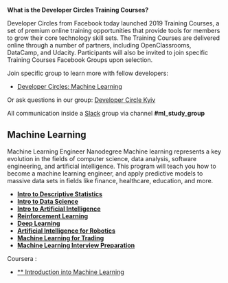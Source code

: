 **What is the Developer Circles Training Courses?**

Developer Circles from Facebook today launched 2019 Training Courses, a set of premium online training opportunities that provide tools for members to grow their core technology skill sets. The Training Courses are delivered online through a number of partners, including OpenClassrooms, DataCamp, and Udacity. Participants will also be invited to join specific Training Courses Facebook Groups upon selection.

Join specific group to learn more with fellow developers: 

- [Developer Circles: Machine Learning](https://www.facebook.com/groups/959521250838697/)

Or ask questions in our group: 
[Developer Circle Kyiv](https://www.facebook.com/groups/devCKyiv/)

All communication inside a  [Slack](https://join.slack.com/t/devckyiv/shared_invite/zt-cck4qiyp-169_rUFUjZyHJg_f9orQXg) group via channel **#ml_study_group** 


## Machine Learning 

Machine Learning Engineer Nanodegree
Machine learning represents a key evolution in the fields of computer science, data analysis, software engineering, and artificial intelligence.
This program will teach you how to become a machine learning engineer, and apply predictive models to massive data sets in fields like finance, healthcare, education, and more.
- [**Intro to Descriptive Statistics**](https://www.udacity.com/course/intro-to-descriptive-statistics--ud827)
- [**Intro to Data Science**](https://www.udacity.com/course/intro-to-data-science--ud359)
- [**Intro to Artificial Intelligence**](https://www.udacity.com/course/intro-to-artificial-intelligence--cs271)
- [**Reinforcement Learning**](https://www.udacity.com/course/reinforcement-learning--ud600)
- [**Deep Learning**](https://www.udacity.com/course/intro-to-tensorflow-for-deep-learning--ud187)
- [**Artificial Intelligence for Robotics**](https://www.udacity.com/course/artificial-intelligence-for-robotics--cs373)
- [**Machine Learning for Trading**](https://www.udacity.com/course/machine-learning-for-trading--ud501)
- [**Machine Learning Interview Preparation**](https://www.udacity.com/course/machine-learning-interview-prep--ud1001)


Coursera : 

- [** Introduction into Machine Learning ](https://www.coursera.org/learn/machine-learning)

